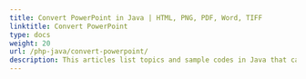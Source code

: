```yaml
---
title: Convert PowerPoint in Java | HTML, PNG, PDF, Word, TIFF
linktitle: Convert PowerPoint
type: docs
weight: 20
url: /php-java/convert-powerpoint/
description: This articles list topics and sample codes in Java that can be used to convert PowerPoint (PPT, PPTX, ODP) to different formats like HTML, PNG, PDF, Word, TIFF etc. 
---
```


